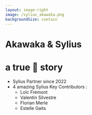 ```yaml
---
layout: image-right
image: /sylius_akawaka.png
backgroundSize: contain
---
```


# Akawaka & Sylius
# a true 💖 story

<v-clicks>

*  Sylius Partner since 2022
* 4 amazing Sylius Key Contributors :
    * Loïc Frémont
    * Valentin Silvestre
    * Florian Merle
    * Estelle Gaits

</v-clicks>

<!-- 
*Loïc*

Comme en témoigne cet évènement
-->
